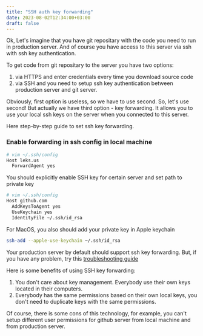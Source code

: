 ```yaml
---
title: "SSH auth key forwarding"
date: 2023-08-02T12:34:00+03:00
draft: false
---
```


Ok, Let's imagine that you have git repositary with the code you need to run in production server. And of course you have access to this server via ssh with ssh key authentication. 

To get code from git repositary to the server you have two options:
1) via HTTPS and enter credentials every time you download source code
2) via SSH and you need to setup ssh key authentication between production server and git server.

Obviously, first option is useless, so we have to use second. So, let's use second! But actually we have third option - key forwarding. It allows you to use your local ssh keys on the server when you connected to this server. 

Here step-by-step guide to set ssh key forwarding.

### Enable forwarding in ssh config in local machine

```bash
# vim ~/.ssh/config
Host leks.us
  ForwardAgent yes
```

You should explicitly enable SSH key for certain server and set path to private key
```bash
# vim ~/.ssh/config
Host github.com
  AddKeysToAgent yes
  UseKeychain yes
  IdentityFile ~/.ssh/id_rsa
```

For MacOS, you also should add your private key in Apple keychain
```bash
ssh-add --apple-use-keychain ~/.ssh/id_rsa
```

Your production server by default should support ssh key forwarding. But, if you have any problem, try this [troubleshooting guide](https://docs.github.com/en/authentication/connecting-to-github-with-ssh/using-ssh-agent-forwarding#troubleshooting-ssh-agent-forwarding)

Here is some benefits of using SSH key forwarding:
1) You don't care about key management. Everybody use their own keys located in their computers.
2) Everybody has the same permissions based on their own local keys, you don't need to duplicate keys with the same permissions.

Of course,  there is some cons of this technology, for example, you can't setup different user permissions for github server from local machine and from production server.